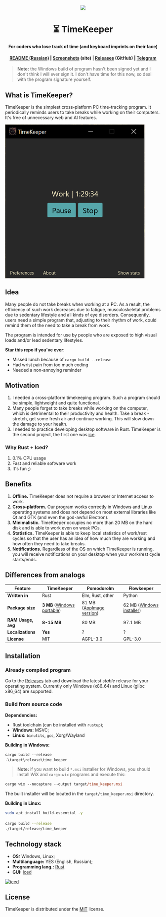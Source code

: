 <div align="center">
    <img src="https://timekeepersoft.github.io/assets/logo.png" width="200">
    <h1>⏳ TimeKeeper</h1>
    <p><b>For coders who lose track of time (and keyboard imprints on their face)</b></p>
    <h4>
        <a href="./README_ru.md">README (Russian)</a>
        <span> | </span>
        <a href="https://timekeepersoft.github.io/screenshots.html">Screenshots</a> (site)
        <span> | </span>
        <a href="https://github.com/mskrasnov/TimeKeeper/releases">Releases</a> (GitHub)
        <span> | </span>
        <a href="https://t.me/TimeKeeperSoft">Telegram</a>
    </h4>
</div>

> **Note:** the Windows build of program hasn't been signed yet and I don't think I will ever sign it. I don't have time for this now, so deal with the program signature yourself.

## What is TimeKeeper?

TimeKeeper is the simplest cross-platform PC time-tracking program. It periodically reminds users to take breaks while working on their computers. It's free of unnecessary web and AI features.

![](assets/main_win.png)

## Idea

Many people do not take breaks when working at a PC. As a result, the efficiency of such work decreases due to fatigue, musculoskeletal problems due to sedentary lifestyle and all kinds of eye disorders. Consequently, users need a simple program that, adjusting to their rhythm of work, could remind them of the need to take a break from work.

The program is intended for use by people who are exposed to high visual loads and/or lead sedentary lifestyles.

**Star this repo if you've ever:**

- Missed lunch because of `cargo build --release`
- Had wrist pain from too much coding
- Needed a non-annoying reminder

## Motivation

1. I needed a cross-platform timekeeping program. Such a program should be simple, lightweight and quite functional.
2. Many people forget to take breaks while working on the computer, which is detrimental to their productivity and health. Take a break - stretch, get some fresh air and continue working. This will slow down the damage to your health.
3. I needed to practice developing desktop software in Rust. TimeKeeper is the second project, the first one was [ice](https://github.com/mskrasnov/ice).

### Why Rust + Iced?

1. 0.1% CPU usage
2. Fast and reliable software work
3. It's fun ;)

## Benefits

1. **Offline.** TimeKeeper does not require a browser or Internet access to work.
2. **Cross-platform.** Our program works correctly in Windows and Linux operating systems and does not depend on most external libraries like Qt and GTK (and even the god-awful Electron).
3. **Minimalistic.** TimeKeeper occupies no more than 20 MB on the hard disk and is able to work even on weak PCs.
4. **Statistics.** TimeKeeper is able to keep local statistics of work/rest cycles so that the user has an idea of how much they are working and how often they need to take breaks.
5. **Notifications.** Regardless of the OS on which TimeKeeper is running, you will receive notifications on your desktop when your work/rest cycle starts/ends.

## Differences from analogs

| Feature | **TimeKeeper** | Pomodorolm | Flowkeeper |
|---------|----------------|------------|------------|
| **Written in** | Rust | Elm, Rust, other | Python |
| **Package size** | **3 MB** ([Windows portable](https://github.com/TimeKeeperSoft/TimeKeeper/releases/download/v0.3.1/TimeKeeper-v0.3.1-WINDOWS-x86_64.zip)) | 81 MB ([AppImage version](https://github.com/vjousse/pomodorolm/releases/download/app-v0.3.5/pomodorolm_0.3.5_amd64.AppImage)) | 62 MB ([Windows installer](https://github.com/flowkeeper-org/fk-desktop/releases/download/v0.9.1/setup.exe)) |
| **RAM Usage, avg** | **8-15 MB** | 80 MB | 97.1 MB |
| **Localizations** | **Yes** | ? | ? |
| **License** | MIT | AGPL-3.0 | GPL-3.0 |

## Installation

### Already compiled program

Go to the [Releases](https://github.com/mskrasnov/TimeKeeper) tab and download the latest *stable* release for your operating system. Currently only Windows (x86_64) and Linux (glibc x86_64) are supported.

### Build from source code

**Dependencies:**

- Rust toolchain (can be installed with `rustup`);
- **Windows:** MSVC;
- **Linux:** `binutils`, `gcc`, Xorg/Wayland

**Building in Windows:**

```ps
cargo build --release
.\target\release\time_keeper
```

> **Note:** if you want to build `*.msi` installer for Windows, you should install WiX and `cargo-wix` programs and execute this:

```ps
cargo wix --nocapture --output target/time_keeper.msi
```

The built installer will be located in the `target/time_keeper.msi` directory.

**Building in Linux:**

```bash
sudo apt install build-essential -y

cargo build --release
./target/release/time_keeper
```

## Technology stack

- **OS:** Windows, Linux;
- **Multilanguage:** YES (English, Russian);
- **Programming lang.:** [Rust](https://rust-lang.org)
- **GUI:** [iced](https://iced.rs)

<a href="https://iced.rs">
    <img alt="iced" title="iced" src="https://gist.githubusercontent.com/hecrj/ad7ecd38f6e47ff3688a38c79fd108f0/raw/74384875ecbad02ae2a926425e9bcafd0695bade/color.svg" width="350px">
</a>

## License

TimeKeeper is distributed under the [MIT](LICENSE) license.

